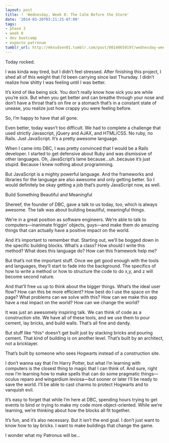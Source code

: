 ```yaml
---
layout: post
title: ! 'Wednesday, Week 8: The Calm Before the Storm'
date: '2014-03-20T03:21:25-07:00'
tags:
- phase 3
- week 8
- dev bootcamp
- expecto patronum
tumblr_url: http://mknudsen01.tumblr.com/post/80148659197/wednesday-week-8-the-calm-before-the-storm
---
```

Today rocked.

I was kinda way tired, but I didn’t feel stressed. After finishing this project, I shed all of this weight that I’d been carrying since last Thursday. I didn’t realize how shitty I was feeling until I was better.

It’s kind of like being sick. You don’t really know how sick you are while you’re sick. But when you get better and can breathe through your nose  and don’t have a throat that’s on fire or a stomach that’s in a constant state of unease, you realize just how crappy you were feeling before.

So, I’m happy to have that all gone.

Even better, today wasn’t too difficult. We had to complete a challenge that used strictly Javascript, jQuery and AJAX, and HTML/CSS. No ruby, no Rails. Just JavaScript. It’s a pretty awesome language.

When I came into DBC, I was pretty convinced that I would be a Rails developer. I started to get defensive about Ruby and was dismissive of other languages. Oh, JavaScript’s lame because…uh..because it’s just stupid. Because I knew nothing about programming.

But JavaScript is a mighty powerful language. And the frameworks and libraries for the language are also awesome and only getting better. So I would definitely be okay getting a job that’s purely JavaScript now, as well.

Build Something Beautiful and Meaningful

Shereef, the founder of DBC, gave a talk to us today, too, which is always awesome. The talk was about building beautiful, meaningful things.

We’re in a great position as software engineers. We’re able to talk to computers—inanimate friggin’ objects, guys—and make them do amazing things that can actually have a positive impact on the world.

And it’s important to remember that. Starting out, we’ll be bogged down in the specific building blocks. What’s a class? How should I write this method? What does this language do? How can this framework help me?

But that’s not the important stuff. Once we get good enough with the tools and languages, they’ll start to fade into the background. The specifics of how to write a method or how to structure the code to do x,y, and z will become second nature.

And that’ll free us up to think about the bigger things. What’s the ideal user flow? How can this be more efficient? How best do I use the space on the page? What problems can we solve with this? How can we make this app have a real impact on the world? How can we change the world?

It was just an awesomely inspiring talk. We can think of code as a construction site. We have all of these tools, and we use them to pour cement, lay bricks, and build walls. That’s all fine and dandy.



But stuff like ^this^ doesn’t get built just by stacking bricks and pouring cement. That kind of building is on another level. That’s built by an architect, not a bricklayer.

That’s built by someone who sees Hogwarts instead of a construction site.



I don’t wanna say that I’m Harry Potter, but what I’m learning with computers is the closest thing to magic that I can think of. And sure, right now I’m learning how to make spells that can do some pragmatic things—oculus reparo and wingardium leviosa—but sooner or later I’ll be ready to save the world. I’ll be able to cast charms to protect Hogwarts and to vanquish evil.

It’s easy to forget that while I’m here at DBC, spending hours trying to get events to bind or trying to make my code more object-oriented. While we’re learning, we’re thinking about how the blocks all fit together.

It’s fun, and it’s also necessary. But it isn’t the end goal. I don’t just want to know how to lay bricks. I want to make buildings that change the game.

I wonder what my Patronus will be…
